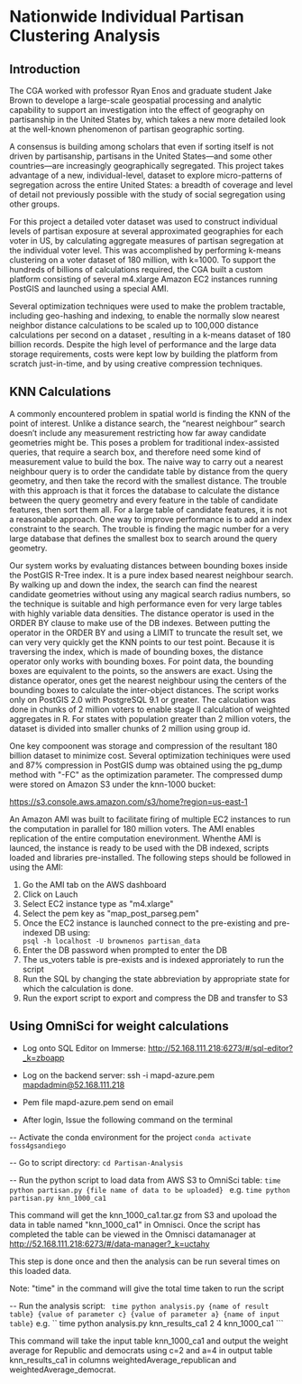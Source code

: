 # Nationwide Individual Partisan Clustering Analysis
## Introduction

The CGA worked with professor Ryan Enos and graduate student Jake Brown to develope a large-scale geospatial processing and analytic capability to support an investigation into the effect of geography on partisanship in the United States by, which takes a new more detailed look at the well-known phenomenon of partisan geographic sorting.  

A consensus is building among scholars that even if sorting itself is not driven by partisanship, partisans in the United States—and some other countries—are increasingly geographically segregated.  This project takes advantage of a new, individual-level, dataset to explore micro-patterns of segregation across the entire United States: a breadth of coverage and level of detail not previously possible with the study of social segregation using other groups. 

For this project a detailed voter dataset was used to construct individual levels of partisan exposure at several approximated geographies for each voter in US, by calculating aggregate measures of partisan segregation at the individual voter level.   This was accomplished by performing k-means clustering on a voter dataset of 180 million,  with k=1000.  To support the hundreds of billions of calculations required, the CGA built a custom platform consisting of several m4.xlarge Amazon EC2 instances running PostGIS and launched using a special AMI. 

Several optimization techniques were used to make the problem tractable, including geo-hashing and indexing, to enable the normally slow nearest neighbor distance calculations to be scaled up to 100,000 distance calculations per second on a dataset , resulting in a k-means dataset of 180 billion records.  Despite the high level of performance and the large data storage requirements, costs were kept low by building the platform from scratch just-in-time, and by using creative compression techniques.


## KNN Calculations 

A commonly encountered problem in spatial world is finding the KNN of the point of interest. Unlike a distance search, the “nearest neighbour” search doesn’t include any measurement restricting how far away candidate geometries might be. This poses a problem for traditional index-assisted queries, that require a search box, and therefore need some kind of measurement value to build the box. The naive way to carry out a nearest neighbour query is to order the candidate table by distance from the query geometry, and then take the record with the smallest distance. The trouble with this approach is that it forces the database to calculate the distance between the query geometry and every feature in the table of candidate features, then sort them all. For a large table of candidate features, it is not a reasonable approach. One way to improve performance is to add an index constraint to the search. The trouble is finding the magic number for a very large database that defines the smallest box to search around the query geometry.

Our system works by evaluating distances between bounding boxes inside the PostGIS R-Tree index. It is a pure index based nearest neighbour search. By walking up and down the index, the search can find the nearest candidate geometries without using any magical search radius numbers, so the technique is suitable and high performance even for very large tables with highly variable data densities. The distance operator is used in the ORDER BY clause to make use of the DB indexes. Between putting the operator in the ORDER BY and using a LIMIT to truncate the result set, we can very very quickly get the KNN points to our test point. Because it is traversing the index, which is made of bounding boxes, the distance operator only works with bounding boxes. For point data, the bounding boxes are equivalent to the points, so the answers are exact. Using the distance operator, ones get the nearest neighbour using the centers of the bounding boxes to calculate the inter-object distances. The script works only on PostGIS 2.0 with PostgreSQL 9.1 or greater. The calculation was done in chunks of 2 million voters to enable stage II calculation of weighted aggregates in R. For states with population greater than 2 million voters, the dataset is divided into smaller chunks of 2 million using group id. 

One key compoonent was storage and compression of the resultant 180 billion dataset to minimize cost. Several optimization techiniques were used and 87% compression in PostGIS dump was obtained using the pg_dump method with "-FC" as the optimization parameter. The compressed dump were stored on Amazon S3 under the knn-1000 bucket:

https://s3.console.aws.amazon.com/s3/home?region=us-east-1

An Amazon AMI was built to facilitate firing of multiple EC2 instances to run the computation in parallel for 180 million voters. The AMI enables replication of the entire computation enevironment. Whenthe AMI is launced, the instance is ready to be used with the DB indexed, scripts loaded and libraries pre-installed. The following steps should be followed in using the AMI:

1. Go the AMI tab on the AWS dashboard
2. Click on Lauch
3. Select EC2 instance type as "m4.xlarge"
4. Select the pem key as "map_post_parseg.pem"
5. Once the EC2 instance is launched connect to the pre-existing and pre-indexed DB using:                                                                                                                                                    ```                                                                                                                                            psql -h localhost -U brownenos partisan_data
                                                                                                                                                          ```
6. Enter the DB password when prompted to enter the DB
7. The us_voters table is pre-exists and is indexed approriately to run the script
8. Run the SQL by changing the state abbreviation by appropriate state for which the calculation is done.
9. Run the export script to export and compress the DB and transfer to S3


## Using OmniSci for weight calculations

- Log onto SQL Editor on Immerse: http://52.168.111.218:6273/#/sql-editor?_k=zboapp

- Log on the backend server: ssh -i mapd-azure.pem mapdadmin@52.168.111.218

- Pem file mapd-azure.pem send on email

- After login, Issue the following command on the terminal

-- Activate the conda environment for the project ```conda activate foss4gsandiego```

-- Go to script directory: ``` cd Partisan-Analysis ```

-- Run the python script to load data from AWS S3 to OmniSci table: ```time python partisan.py {file name of data to be uploaded} ``` e.g. ```time python partisan.py knn_1000_ca1```

This command will get the knn_1000_ca1.tar.gz from S3 and upoload the data in table named "knn_1000_ca1" in Omnisci. 
Once the  script has completed the table can be  viewed in the Omnisci datamanager at http://52.168.111.218:6273/#/data-manager?_k=uctahy

This step is done once and then the analysis can be run several times on this loaded data.

Note: "time" in the command will give the total time taken to run the script

-- Run the analysis script: ``` time python analysis.py {name of result table} {value of parameter c} {value of parameter a} {name of input table}``` e.g. `` time python analysis.py knn_results_ca1 2 4 knn_1000_ca1 ```

This command will take the input table knn_1000_ca1 and output the weight average for Republic and democrats using c=2 and a=4 in output table knn_results_ca1 in columns weightedAverage_republican and weightedAverage_democrat. 























